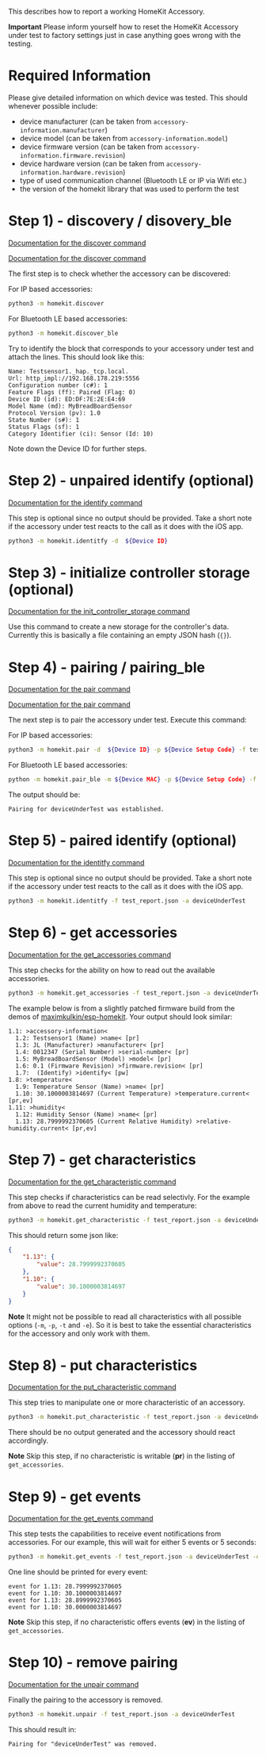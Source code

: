 This describes how to report a working HomeKit Accessory.

**Important**
Please inform yourself how to reset the HomeKit Accessory under test to factory settings just in case anything goes wrong with the testing.

# Required Information

Please give detailed information on which device was tested. This should whenever possible include:
 * device manufacturer (can be taken from `accessory-information.manufacturer`)
 * device model (can be taken from `accessory-information.model`)
 * device firmware version (can be taken from `accessory-information.firmware.revision`)
 * device hardware version (can be taken from `accessory-information.hardware.revision`)
 * type of used communication channel (Bluetooth LE or IP via Wifi etc.)
 * the version of the homekit library that was used to perform the test

# Step 1) - discovery / disovery_ble

[Documentation for the discover command](https://github.com/jlusiardi/homekit_python#discover)

[Documentation for the discover command](https://github.com/jlusiardi/homekit_python#discover_ble)

The first step is to check whether the accessory can be discovered:

For IP based accessories:
```bash
python3 -m homekit.discover
```
For Bluetooth LE based accessories:
```bash
python3 -m homekit.discover_ble
```

Try to identify the block that corresponds to your accessory under test and attach the lines. This should look like this:
```
Name: Testsensor1._hap._tcp.local.
Url: http_impl://192.168.178.219:5556
Configuration number (c#): 1
Feature Flags (ff): Paired (Flag: 0)
Device ID (id): ED:DF:7E:2E:E4:69
Model Name (md): MyBreadBoardSensor
Protocol Version (pv): 1.0
State Number (s#): 1
Status Flags (sf): 1
Category Identifier (ci): Sensor (Id: 10)
```

Note down the Device ID for further steps.

# Step 2) - unpaired identify (optional)

[Documentation for the identify command](https://github.com/jlusiardi/homekit_python#identify)

This step is optional since no output should be provided. Take a short note if the accessory under test reacts to the call as it does with the iOS app.

```bash
python3 -m homekit.identitfy -d  ${Device ID} 
```

# Step 3) - initialize controller storage (optional)

[Documentation for the init_controller_storage command](https://github.com/jlusiardi/homekit_python#init_controller_storage)

Use this command to create a new storage for the controller's data. Currently this is basically a file containing an empty JSON hash (`{}`).

# Step 4) - pairing / pairing_ble

[Documentation for the pair command](https://github.com/jlusiardi/homekit_python#pair)

[Documentation for the pair command](https://github.com/jlusiardi/homekit_python#pair_ble)

The next step is to pair the accessory under test. Execute this command:

For IP based accessories:
```bash
python3 -m homekit.pair -d  ${Device ID} -p ${Device Setup Code} -f test_report.json -a deviceUnderTest
```
For Bluetooth LE based accessories:
```bash
python -m homekit.pair_ble -m ${Device MAC} -p ${Device Setup Code} -f test_report.json -a deviceUnderTest
```

The output should be:

```
Pairing for deviceUnderTest was established.
```

# Step 5) - paired identify (optional)

[Documentation for the identitfy command](https://github.com/jlusiardi/homekit_python#identitfy)

This step is optional since no output should be provided. Take a short note if the accessory under test reacts to the call as it does with the iOS app.

```bash
python3 -m homekit.identitfy -f test_report.json -a deviceUnderTest
```

# Step 6) - get accessories 

[Documentation for the get_accessories command](https://github.com/jlusiardi/homekit_python#get_accessories)

This step checks for the ability on how to read out the available accessories.

```bash
python3 -m homekit.get_accessories -f test_report.json -a deviceUnderTest
```

The example below is from a slightly patched firmware build from the demos of [maximkulkin/esp-homekit](https://github.com/maximkulkin/esp-homekit). 
Your output should look similar:
```
1.1: >accessory-information<
  1.2: Testsensor1 (Name) >name< [pr]
  1.3: JL (Manufacturer) >manufacturer< [pr]
  1.4: 0012347 (Serial Number) >serial-number< [pr]
  1.5: MyBreadBoardSensor (Model) >model< [pr]
  1.6: 0.1 (Firmware Revision) >firmware.revision< [pr]
  1.7:  (Identify) >identify< [pw]
1.8: >temperature<
  1.9: Temperature Sensor (Name) >name< [pr]
  1.10: 30.1000003814697 (Current Temperature) >temperature.current< [pr,ev]
1.11: >humidity<
  1.12: Humidity Sensor (Name) >name< [pr]
  1.13: 28.7999992370605 (Current Relative Humidity) >relative-humidity.current< [pr,ev]
```

# Step 7) - get characteristics

[Documentation for the get_characteristic command](https://github.com/jlusiardi/homekit_python#get_characteristic)

This step checks if characteristics can be read selectivly. For the example from above to read the current humidity and temperature:

```bash
python3 -m homekit.get_characteristic -f test_report.json -a deviceUnderTest -c 1.13 -c 1.10 
```

This should return some json like:
```json
{
    "1.13": {
        "value": 28.7999992370605
    },
    "1.10": {
        "value": 30.1000003814697
    }
}
```

**Note**
It might not be possible to read all characteristics with all possible options (`-m`, `-p`, `-t` and `-e`). So it is best to take the essential characteristics for the accessory and only work with them.


# Step 8) - put characteristics

[Documentation for the put_characteristic command](https://github.com/jlusiardi/homekit_python#put_characteristic)

This step tries to manipulate one or more characteristic of an accessory.

```bash
python3 -m homekit.put_characteristic -f test_report.json -a deviceUnderTest -c 23.42 On
```

There should be no output generated and the accessory should react accordingly.

**Note**
Skip this step, if no characteristic is writable (**pr**) in the listing of `get_accessories`.

# Step 9) - get events

[Documentation for the get_events command](https://github.com/jlusiardi/homekit_python#get_events)

This step tests the capabilities to receive event notifications from accessories. For our example, this will wait for either 5 events or 5 seconds: 

```bash
python3 -m homekit.get_events -f test_report.json -a deviceUnderTest -e 5 -s 5 -c 1.13 -c 1.10 
```

One line should be printed for every event:
```
event for 1.13: 28.7999992370605
event for 1.10: 30.1000003814697
event for 1.13: 28.8999992370605
event for 1.10: 30.0000003814697
```

**Note**
Skip this step, if no characteristic offers events (**ev**) in the listing of `get_accessories`.

# Step 10) - remove pairing

[Documentation for the unpair command](https://github.com/jlusiardi/homekit_python#unpair)

Finally the pairing to the accessory is removed. 

```bash
python3 -m homekit.unpair -f test_report.json -a deviceUnderTest
```

This should result in:
```
Pairing for "deviceUnderTest" was removed.
```



